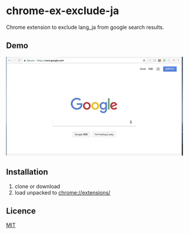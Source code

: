 chrome-ex-exclude-ja
===

Chrome extension to exclude lang_ja from google search results.

## Demo

![](https://github.com/fitzr/chrome-ex-exclude-ja/blob/asset/exclude.gif)

## Installation

1. clone or download
1. load unpacked to [chrome://extensions/]()

## Licence

[MIT](https://github.com/tcnksm/tool/blob/master/LICENCE)
